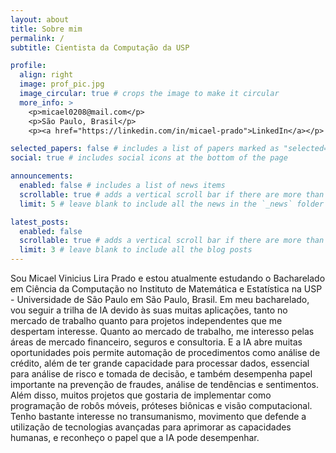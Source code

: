 ```yaml
---
layout: about
title: Sobre mim
permalink: /
subtitle: Cientista da Computação da USP

profile:
  align: right
  image: prof_pic.jpg
  image_circular: true # crops the image to make it circular
  more_info: >
    <p>micael0208@mail.com</p>
    <p>São Paulo, Brasil</p>
    <p><a href="https://linkedin.com/in/micael-prado">LinkedIn</a></p>

selected_papers: false # includes a list of papers marked as "selected={true}"
social: true # includes social icons at the bottom of the page

announcements:
  enabled: false # includes a list of news items
  scrollable: true # adds a vertical scroll bar if there are more than 3 news items
  limit: 5 # leave blank to include all the news in the `_news` folder

latest_posts:
  enabled: false
  scrollable: true # adds a vertical scroll bar if there are more than 3 new posts items
  limit: 3 # leave blank to include all the blog posts
---
```


Sou Micael Vinicius Lira Prado e estou atualmente estudando o Bacharelado em Ciência da Computação no Instituto de Matemática e Estatística na USP - Universidade de São Paulo em São Paulo, Brasil. Em meu bacharelado, vou seguir a trilha de IA devido às suas muitas aplicações, tanto no mercado de trabalho quanto para projetos independentes que me despertam interesse.
Quanto ao mercado de trabalho, me interesso pelas áreas de mercado financeiro, seguros e consultoria. E a IA abre muitas oportunidades pois permite automação de procedimentos como análise de crédito, além de ter grande capacidade para processar dados, essencial para análise de risco e tomada de decisão, e também desempenha papel importante na prevenção de fraudes, análise de tendências e sentimentos.
Além disso, muitos projetos que gostaria de implementar como programação de robôs móveis, próteses biônicas e visão computacional. Tenho bastante interesse no transumanismo, movimento que defende a utilização de tecnologias avançadas para aprimorar as capacidades humanas, e reconheço o papel que a IA pode desempenhar.